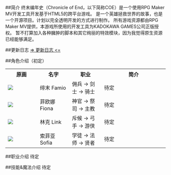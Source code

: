 ##简介
终末编年史（Chronicle of End，以下简称COE）是一个使用RPG Maker MV开发工具开发基于HTML5的跨平台游戏。
是一个英雄拯救世界的故事，也是一个开源项目。计划以完全透明开发的方式进行制作。
所有游戏资源都由RPG Maker MV提供，本游戏所使用的开发工具为KADOKAWA GAMES公司正版授权。
暂不打算加入各种臃肿的脚本和其它绚丽的特效模块，因为我觉得原生资源已经能够满足。

##更新日志
[=> 更新日志 <=](https://git.oschina.net/famio/Chronicle_of_End/blob/master/Changelogs.md)

##角色介绍（初定）
<table width="100%">
<tr>
<th width="20%">原画</th>
<th width="20%">名字</th>
<th width="20%">职业</th>
<th>简介</th>
</tr>
<tr>
<td><img src="http://git.oschina.net/uploads/images/2017/0317/172106_989abb5b_463895.png" /></td>
<td>绯末 Famio</td>
<td>佣兵 -> 剑士 -> 骑士</td>
<td>待定</td>
</tr>
<tr>
<td><img src="http://git.oschina.net/uploads/images/2017/0317/172112_6ea9c817_463895.png" /></td>
<td>菲欧娜 Fiona</td>
<td>神官 -> 祭司 -> 主教</td>
<td>待定</td>
</tr>
<tr>
<td><img src="http://git.oschina.net/uploads/images/2017/0317/172120_9e62be34_463895.png" /></td>
<td>林克 Link</td>
<td>斥候 -> 弓手 -> 游侠</td>
<td>待定</td>
</tr>
<tr>
<td><img src="http://git.oschina.net/uploads/images/2017/0317/172127_b1d5c8a6_463895.png" /></td>
<td>索菲亚 Sofia</td>
<td>学徒 -> 法师 -> 贤者</td>
<td>待定</td>
</tr>
</table>

##职业介绍
待定

##技能&魔法介绍
待定